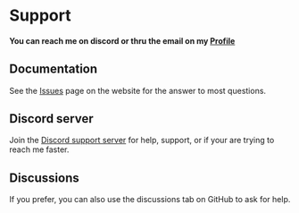 # Support

#### You can reach me on discord or thru the email on my [Profile](https://github.com/babyico)

## Documentation

See the [Issues](https://github.com/issues) page on the website for the answer to most questions.

## Discord server

Join the [Discord support server](https://discord.gg/QXpFpg94uG) for help, support, or if your are trying to reach me faster.

## Discussions

If you prefer, you can also use the discussions tab on GitHub to ask for help.

